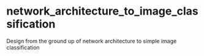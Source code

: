 # network_architecture_to_image_classification
Design from the ground up of network architecture to simple image classification
